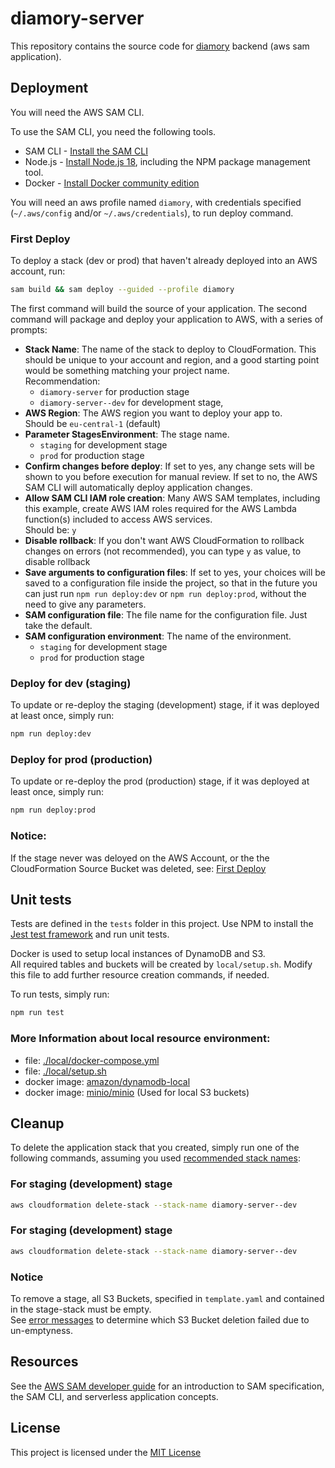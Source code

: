 # diamory-server

This repository contains the source code for [diamory](https://diamory.de/) backend (aws sam application).

## Deployment

You will need the AWS SAM CLI.

To use the SAM CLI, you need the following tools.

* SAM CLI - [Install the SAM CLI](https://docs.aws.amazon.com/serverless-application-model/latest/developerguide/serverless-sam-cli-install.html)
* Node.js - [Install Node.js 18](https://nodejs.org/en/), including the NPM package management tool.
* Docker - [Install Docker community edition](https://hub.docker.com/search/?type=edition&offering=community)

You will need an aws profile named `diamory`, with credentials specified (`~/.aws/config` and/or `~/.aws/credentials`), to run deploy command.

### First Deploy

To deploy a stack (dev or prod) that haven't already deployed into an AWS account, run:

```bash
sam build && sam deploy --guided --profile diamory
```

The first command will build the source of your application. The second command will package and deploy your application to AWS, with a series of prompts:

* **Stack Name**: The name of the stack to deploy to CloudFormation.
  This should be unique to your account and region, and a good starting point would be something matching your project name. \
  Recommendation: 
  * `diamory-server` for production stage
  * `diamory-server--dev` for development stage,
* **AWS Region**: The AWS region you want to deploy your app to. \
  Should be `eu-central-1` (default)
* **Parameter StagesEnvironment**: The stage name.
  * `staging` for development stage
  * `prod` for production stage
* **Confirm changes before deploy**: If set to yes, any change sets will be shown to you before execution for manual review.
  If set to no, the AWS SAM CLI will automatically deploy application changes.
* **Allow SAM CLI IAM role creation**: Many AWS SAM templates, including this example,
   create AWS IAM roles required for the AWS Lambda function(s) included to access AWS services. \
   Should be: `y`
* **Disable rollback**: If you don't want AWS CloudFormation to rollback changes on errors (not recommended), you can type `y` as value,
  to disable rollback
* **Save arguments to configuration files**: If set to yes, your choices will be saved to a configuration file inside the project,
  so that in the future you can just run `npm run deploy:dev` or `npm run deploy:prod`,
  without the need to give any parameters.
* **SAM configuration file**: The file name for the configuration file. Just take the default.
* **SAM configuration environment**: The name of the environment.
  * `staging` for development stage
  * `prod` for production stage

### Deploy for dev (staging)
To update or re-deploy the staging (development) stage, if it was deployed at least once, simply run:

```bash
npm run deploy:dev
```

### Deploy for prod (production)
To update or re-deploy the prod (production) stage, if it was deployed at least once, simply run:

```bash
npm run deploy:prod
```

### Notice:
If the stage never was deloyed on the AWS Account, or the the CloudFormation Source Bucket was deleted, see: [First Deploy](#first-deploy)

## Unit tests

Tests are defined in the `tests` folder in this project. Use NPM to install the [Jest test framework](https://jestjs.io/) and run unit tests.

Docker is used to setup local instances of DynamoDB and S3. \
All required tables and buckets will be created by `local/setup.sh`. Modify this file to add further resource creation commands, if needed.

To run tests, simply run:

```bash
npm run test
```

### More Information about local resource environment:
* file: [./local/docker-compose.yml](local/docker-compose.yml)
* file: [./local/setup.sh](local/setup.sh)
* docker image: [amazon/dynamodb-local](https://hub.docker.com/r/amazon/dynamodb-local)
* docker image: [minio/minio](https://hub.docker.com/r/minio/minio) (Used for local S3 buckets)

## Cleanup

To delete the application stack that you created, simply run one of the following commands,
assuming you used [recommended stack names](#first-deploy):

### For staging (development) stage
```bash
aws cloudformation delete-stack --stack-name diamory-server--dev
```

### For staging (development) stage
```bash
aws cloudformation delete-stack --stack-name diamory-server--dev
```

### Notice
To remove a stage, all S3 Buckets, specified in `template.yaml` and contained in the stage-stack must be empty. \
See [error messages](https://eu-central-1.console.aws.amazon.com/cloudformation/home) to determine which S3 Bucket deletion failed due to un-emptyness.

## Resources

See the [AWS SAM developer guide](https://docs.aws.amazon.com/serverless-application-model/latest/developerguide/what-is-sam.html) for an introduction to SAM specification, the SAM CLI, and serverless application concepts.

## License

This project is licensed under the [MIT License](LICENSE.txt)

